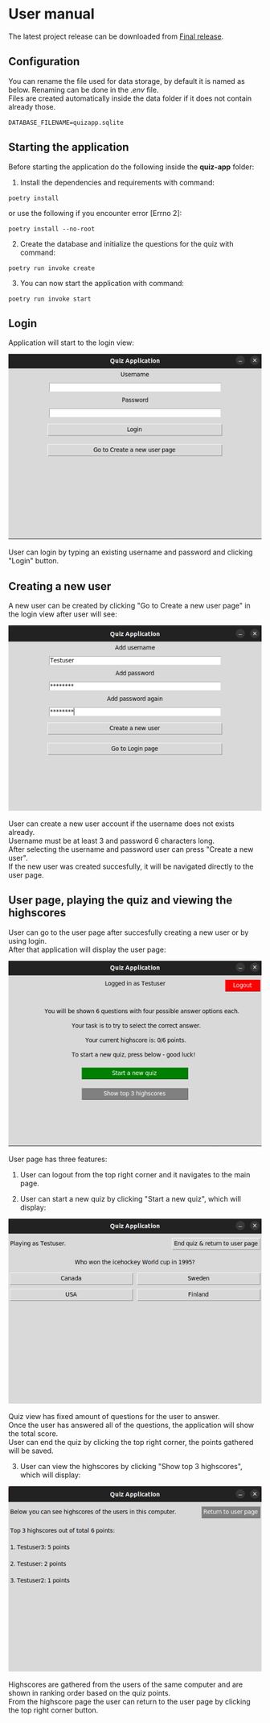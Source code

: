 # User manual
The latest project release can be downloaded from [Final release](https://github.com/mikaelri/ot-harjoitustyo/releases/tag/final-release).

## Configuration
You can rename the file used for data storage, by default it is named as below. Renaming can be done in the .*env* file. <br>
Files are created automatically inside the data folder if it does not contain already those.


```
DATABASE_FILENAME=quizapp.sqlite
```

## Starting the application
Before starting the application do the following inside the **quiz-app** folder:

1. Install the dependencies and requirements with command:
```
poetry install
```
or use the following if you encounter error [Errno 2]:
```
poetry install --no-root
```

2. Create the database and initialize the questions for the quiz with command:
```
poetry run invoke create
```

3. You can now start the application with command:
```
poetry run invoke start
```

## Login 
Application will start to the login view:

![](./pictures/main_page.png)

User can login by typing an existing username and password and clicking "Login" button.
## Creating a new user
A new user can be created by clicking "Go to Create a new user page" in the login view after user will see:

![](./pictures/create_user.png)

User can create a new user account if the username does not exists already. <br>
Username must be at least 3 and password 6 characters long.<br>
After selecting the username and password user can press "Create a new user".<br>
If the new user was created succesfully, it will be navigated directly to the user page.

## User page, playing the quiz and viewing the highscores
User can go to the user page after succesfully creating a new user or by using login.<br>
After that application will display the user page:

![](./pictures/user_page.png)

User page has three features:

1. User can logout from the top right corner and it navigates to the main page.
   
2. User can start a new quiz by clicking "Start a new quiz", which will display:

![](./pictures/quiz_page.png)

Quiz view has fixed amount of questions for the user to answer.<br>
Once the user has answered all of the questions, the application will show the total score.<br>
User can end the quiz by clicking the top right corner, the points gathered will be saved.

3. User can view the highscores by clicking "Show top 3 highscores", which will display:

![](./pictures/highscore_page.png)

Highscores are gathered from the users of the same computer and are shown in ranking order based on the quiz points.<br> 
From the highscore page the user can return to the user page by clicking the top right corner button.
